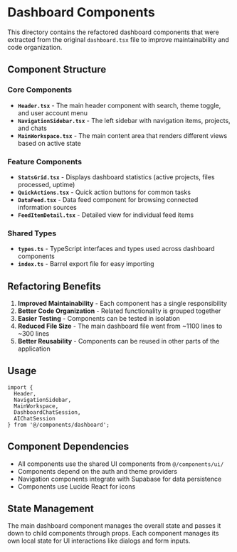 # Dashboard Components

This directory contains the refactored dashboard components that were extracted from the original `dashboard.tsx` file to improve maintainability and code organization.

## Component Structure

### Core Components

- **`Header.tsx`** - The main header component with search, theme toggle, and user account menu
- **`NavigationSidebar.tsx`** - The left sidebar with navigation items, projects, and chats
- **`MainWorkspace.tsx`** - The main content area that renders different views based on active state

### Feature Components

- **`StatsGrid.tsx`** - Displays dashboard statistics (active projects, files processed, uptime)
- **`QuickActions.tsx`** - Quick action buttons for common tasks
- **`DataFeed.tsx`** - Data feed component for browsing connected information sources
- **`FeedItemDetail.tsx`** - Detailed view for individual feed items

### Shared Types

- **`types.ts`** - TypeScript interfaces and types used across dashboard components
- **`index.ts`** - Barrel export file for easy importing

## Refactoring Benefits

1. **Improved Maintainability** - Each component has a single responsibility
2. **Better Code Organization** - Related functionality is grouped together
3. **Easier Testing** - Components can be tested in isolation
4. **Reduced File Size** - The main dashboard file went from ~1100 lines to ~300 lines
5. **Better Reusability** - Components can be reused in other parts of the application

## Usage

```tsx
import {
  Header,
  NavigationSidebar,
  MainWorkspace,
  DashboardChatSession,
  AIChatSession
} from '@/components/dashboard';
```

## Component Dependencies

- All components use the shared UI components from `@/components/ui/`
- Components depend on the auth and theme providers
- Navigation components integrate with Supabase for data persistence
- Components use Lucide React for icons

## State Management

The main dashboard component manages the overall state and passes it down to child components through props. Each component manages its own local state for UI interactions like dialogs and form inputs. 